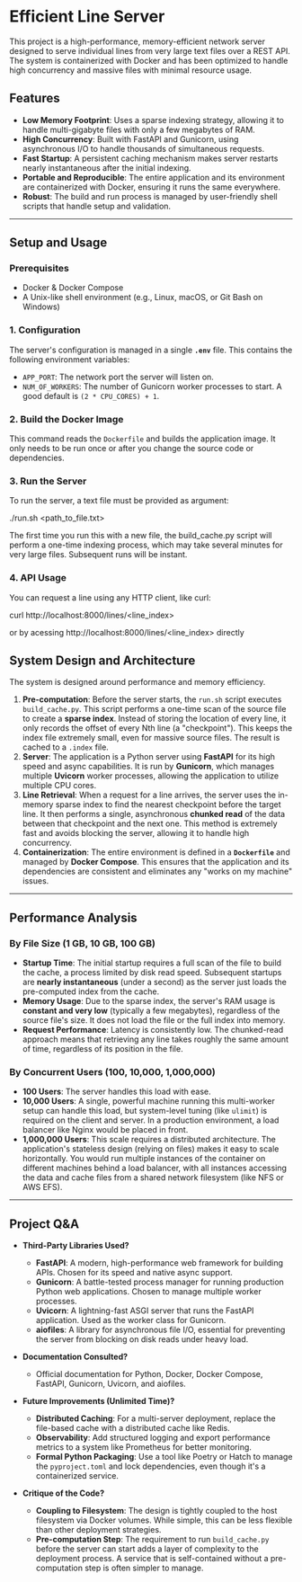 # Efficient Line Server

This project is a high-performance, memory-efficient network server designed to serve individual lines from very large text files over a REST API. The system is containerized with Docker and has been optimized to handle high concurrency and massive files with minimal resource usage.

## Features

- **Low Memory Footprint**: Uses a sparse indexing strategy, allowing it to handle multi-gigabyte files with only a few megabytes of RAM.
- **High Concurrency**: Built with FastAPI and Gunicorn, using asynchronous I/O to handle thousands of simultaneous requests.
- **Fast Startup**: A persistent caching mechanism makes server restarts nearly instantaneous after the initial indexing.
- **Portable and Reproducible**: The entire application and its environment are containerized with Docker, ensuring it runs the same everywhere.
- **Robust**: The build and run process is managed by user-friendly shell scripts that handle setup and validation.

---
## Setup and Usage

### Prerequisites

- Docker & Docker Compose
- A Unix-like shell environment (e.g., Linux, macOS, or Git Bash on Windows)

### 1. Configuration

The server's configuration is managed in a single **`.env`** file. This contains the following environment variables:

- `APP_PORT`: The network port the server will listen on.
- `NUM_OF_WORKERS`: The number of Gunicorn worker processes to start. A good default is `(2 * CPU_CORES) + 1`.

### 2. Build the Docker Image

This command reads the `Dockerfile` and builds the application image. It only needs to be run once or after you change the source code or dependencies.

### 3. Run the Server

To run the server, a text file must be provided as argument:

./run.sh <path_to_file.txt>

The first time you run this with a new file, the build_cache.py script will perform a one-time indexing process, which may take several minutes for very large files. Subsequent runs will be instant.

### 4. API Usage

You can request a line using any HTTP client, like curl:

curl http://localhost:8000/lines/<line_index>

or by acessing http://localhost:8000/lines/<line_index> directly

## System Design and Architecture

The system is designed around performance and memory efficiency.

1.  **Pre-computation**: Before the server starts, the `run.sh` script executes `build_cache.py`. This script performs a one-time scan of the source file to create a **sparse index**. Instead of storing the location of every line, it only records the offset of every Nth line (a "checkpoint"). This keeps the index file extremely small, even for massive source files. The result is cached to a `.index` file.
2.  **Server**: The application is a Python server using **FastAPI** for its high speed and async capabilities. It is run by **Gunicorn**, which manages multiple **Uvicorn** worker processes, allowing the application to utilize multiple CPU cores.
3.  **Line Retrieval**: When a request for a line arrives, the server uses the in-memory sparse index to find the nearest checkpoint before the target line. It then performs a single, asynchronous **chunked read** of the data between that checkpoint and the next one. This method is extremely fast and avoids blocking the server, allowing it to handle high concurrency.
4.  **Containerization**: The entire environment is defined in a **`Dockerfile`** and managed by **Docker Compose**. This ensures that the application and its dependencies are consistent and eliminates any "works on my machine" issues.

---
## Performance Analysis

### By File Size (1 GB, 10 GB, 100 GB)

- **Startup Time**: The initial startup requires a full scan of the file to build the cache, a process limited by disk read speed. Subsequent startups are **nearly instantaneous** (under a second) as the server just loads the pre-computed index from the cache.
- **Memory Usage**: Due to the sparse index, the server's RAM usage is **constant and very low** (typically a few megabytes), regardless of the source file's size. It does not load the file or the full index into memory.
- **Request Performance**: Latency is consistently low. The chunked-read approach means that retrieving any line takes roughly the same amount of time, regardless of its position in the file.

### By Concurrent Users (100, 10,000, 1,000,000)

- **100 Users**: The server handles this load with ease.
- **10,000 Users**: A single, powerful machine running this multi-worker setup can handle this load, but system-level tuning (like `ulimit`) is required on the client and server. In a production environment, a load balancer like Nginx would be placed in front.
- **1,000,000 Users**: This scale requires a distributed architecture. The application's stateless design (relying on files) makes it easy to scale horizontally. You would run multiple instances of the container on different machines behind a load balancer, with all instances accessing the data and cache files from a shared network filesystem (like NFS or AWS EFS).

---
## Project Q&A

- **Third-Party Libraries Used?**
    - **FastAPI**: A modern, high-performance web framework for building APIs. Chosen for its speed and native async support.
    - **Gunicorn**: A battle-tested process manager for running production Python web applications. Chosen to manage multiple worker processes.
    - **Uvicorn**: A lightning-fast ASGI server that runs the FastAPI application. Used as the worker class for Gunicorn.
    - **aiofiles**: A library for asynchronous file I/O, essential for preventing the server from blocking on disk reads under heavy load.

- **Documentation Consulted?**
    - Official documentation for Python, Docker, Docker Compose, FastAPI, Gunicorn, Uvicorn, and aiofiles.

- **Future Improvements (Unlimited Time)?**
    - **Distributed Caching**: For a multi-server deployment, replace the file-based cache with a distributed cache like Redis.
    - **Observability**: Add structured logging and export performance metrics to a system like Prometheus for better monitoring.
    - **Formal Python Packaging**: Use a tool like Poetry or Hatch to manage the `pyproject.toml` and lock dependencies, even though it's a containerized service.

- **Critique of the Code?**
    - **Coupling to Filesystem**: The design is tightly coupled to the host filesystem via Docker volumes. While simple, this can be less flexible than other deployment strategies.
    - **Pre-computation Step**: The requirement to run `build_cache.py` before the server can start adds a layer of complexity to the deployment process. A service that is self-contained without a pre-computation step is often simpler to manage.
